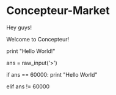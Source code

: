 Concepteur-Market
=================
Hey guys!


Welcome to Concepteur!


print "Hello World!"

ans = raw_input('>')

if ans == 60000:
   print "Hello World"
   
elif ans != 60000
